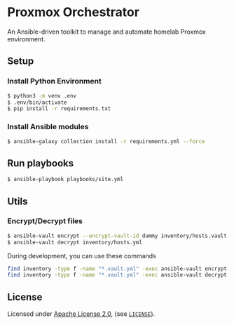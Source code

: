 # Proxmox Orchestrator

An Ansible-driven toolkit to manage and automate homelab Proxmox environment.

## Setup

### Install Python Environment

```sh
$ python3 -m venv .env
$ .env/bin/activate
$ pip install -r requirements.txt
```

### Install Ansible modules

```sh
$ ansible-galaxy collection install -r requirements.yml --force
```

## Run playbooks

```sh
$ ansible-playbook playbooks/site.yml
```

## Utils

### Encrypt/Decrypt files

```sh
$ ansible-vault encrypt --encrypt-vault-id dummy inventory/hosts.vault.yml
$ ansible-vault decrypt inventory/hosts.yml
```

During development, you can use these commands

```sh
find inventory -type f -name "*.vault.yml" -exec ansible-vault encrypt --encrypt-vault-id dummy {} \;
find inventory -type f -name "*.vault.yml" -exec ansible-vault decrypt {} \;
```

## License

Licensed under [Apache License 2.0](https://www.apache.org/licenses/LICENSE-2.0), (see
[`LICENSE`](./LICENSE)).
